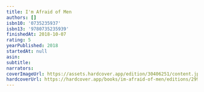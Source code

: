```yaml
---
title: I'm Afraid of Men
authors: []
isbn10: '0735235937'
isbn13: '9780735235939'
finishedAt: 2018-10-07
rating: 5
yearPublished: 2018
startedAt: null
asin:
subtitle:
narrators:
coverImageUrl: https://assets.hardcover.app/edition/30406251/content.jpeg
hardcoverUrl: https://hardcover.app/books/im-afraid-of-men/editions/29979421
---
```

